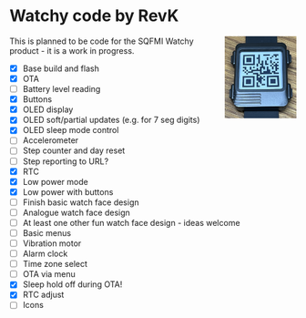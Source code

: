 # Watchy code by RevK

<img align=right width=25% src='Manuals/face.jpg'>

This is planned to be code for the SQFMI Watchy product - it is a work in progress.

- [x] Base build and flash
- [x] OTA
- [ ] Battery level reading
- [x] Buttons
- [x] OLED display
- [x] OLED soft/partial updates (e.g. for 7 seg digits)
- [x] OLED sleep mode control
- [ ] Accelerometer
- [ ] Step counter and day reset
- [ ] Step reporting to URL?
- [x] RTC
- [x] Low power mode
- [x] Low power with buttons
- [ ] Finish basic watch face design
- [ ] Analogue watch face design
- [ ] At least one other fun watch face design - ideas welcome
- [ ] Basic menus
- [ ] Vibration motor
- [ ] Alarm clock
- [ ] Time zone select
- [ ] OTA via menu
- [x] Sleep hold off during OTA!
- [x] RTC adjust
- [ ] Icons
